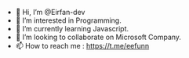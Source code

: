 - 👋 Hi, I’m @Eirfan-dev
- 👀 I’m interested in Programming.
- 🌱 I’m currently learning Javascript.
- 💞️ I’m looking to collaborate on Microsoft Company.
- 📫 How to reach me : https://t.me/eefunn

<!---
Eirfan-dev/Eirfan-dev is a ✨ special ✨ repository because its `README.md` (this file) appears on your GitHub profile.
You can click the Preview link to take a look at your changes.
--->
